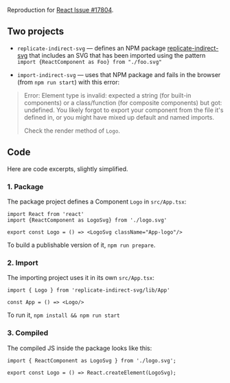 Reproduction for [React Issue #17804](https://github.com/facebook/react/issues/17804).

## Two projects

* `replicate-indirect-svg` &mdash; defines an NPM package [replicate-indirect-svg](https://www.npmjs.com/package/replicate-indirect-svg) that includes an SVG that has been imported using the pattern `import {ReactComponent as Foo} from "./foo.svg"`

* `import-indirect-svg` &mdash; uses that NPM package and fails in the browser (from `npm run start`) with this error:

> Error: Element type is invalid: expected a string (for built-in components) or a class/function (for composite components) but got: undefined. You likely forgot to export your component from the file it's defined in, or you might have mixed up default and named imports.
> 
> Check the render method of `Logo`.

## Code

Here are code excerpts, slightly simplified.

### 1. Package

The package project defines a Component `Logo` in `src/App.tsx`:

    import React from 'react'
    import {ReactComponent as LogoSvg} from './logo.svg'
    
    export const Logo = () => <LogoSvg className="App-logo"/>

To build a publishable version of it, `npm run prepare`.

### 2. Import

The importing project uses it in its own `src/App.tsx`:

    import { Logo } from 'replicate-indirect-svg/lib/App'

    const App = () => <Logo/>

To run it, `npm install && npm run start`

### 3. Compiled

The compiled JS inside the package looks like this:

    import { ReactComponent as LogoSvg } from './logo.svg';

    export const Logo = () => React.createElement(LogoSvg);
